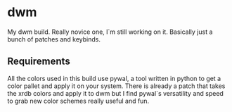 # dwm
My dwm build. Really novice one, I`m still working on it. Basically just a bunch of patches and keybinds.

## Requirements
All the colors used in this build use pywal, a tool written in python to get a color pallet and apply it on your system. There is already a patch that takes the xrdb colors and apply it to dwm but I find pywal`s versatility and speed to grab new color schemes really useful and fun.
